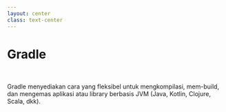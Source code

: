 ```yaml
---
layout: center
class: text-center
---
```


# Gradle

 <br>

<span class='text-yellow'>Gradle</span> menyediakan cara yang fleksibel untuk mengkompilasi, mem-build, dan mengemas aplikasi atau library berbasis <span class='text-yellow'>JVM (Java, Kotlin, Clojure, Scala, dkk)</span>.


